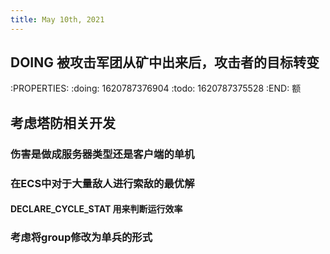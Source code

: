 ```yaml
---
title: May 10th, 2021
---
```


## DOING 被攻击军团从矿中出来后，攻击者的目标转变
:PROPERTIES:
:doing: 1620787376904
:todo: 1620787375528
:END:
额
## 考虑塔防相关开发
### 伤害是做成服务器类型还是客户端的单机
### 在ECS中对于大量敌人进行索敌的最优解
#### DECLARE_CYCLE_STAT 用来判断运行效率
### 考虑将group修改为单兵的形式
